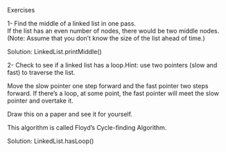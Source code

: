 Exercises

1- Find the middle of a linked list in one pass.  
If the list has an even number of nodes, there would be two middle nodes. 
(Note: Assume that you don’t know the size of the list ahead of time.)  

Solution: LinkedList.printMiddle() 


2- Check to see if a linked list has a loop.Hint: use two pointers (slow and fast) to traverse the list. 

Move the slow pointer one step forward and the fast pointer two steps forward. If there’s a loop, at some point, the fast pointer will meet the slow pointer and overtake it. 

Draw this on a paper and see it for yourself. 

This algorithm is called Floyd’s Cycle-finding Algorithm.

Solution: LinkedList.hasLoop() 
